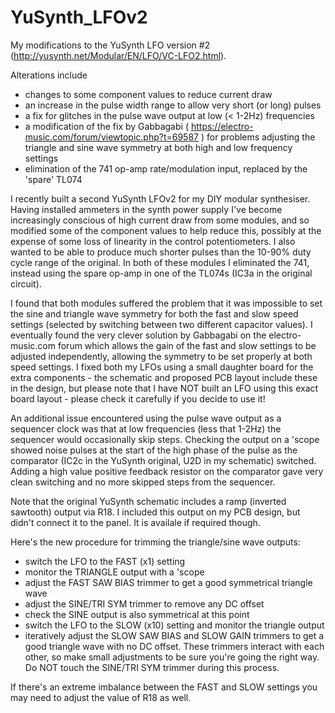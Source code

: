 # YuSynth_LFOv2

My modifications to the YuSynth LFO version #2 (http://yusynth.net/Modular/EN/LFO/VC-LFO2.html).

Alterations include
- changes to some component values to reduce current draw
- an increase in the pulse width range to allow very short (or long) pulses
- a fix for glitches in the pulse wave output at low (< 1-2Hz) frequencies
- a modification of the fix by Gabbagabi ( https://electro-music.com/forum/viewtopic.php?t=69587 ) for problems adjusting the triangle and sine wave symmetry at both high and low frequency settings
- elimination of the 741 op-amp rate/modulation input, replaced by the 'spare' TL074

I recently built a second YuSynth LFOv2 for my DIY modular synthesiser. Having installed ammeters in the synth power supply I've become increasingly conscious of high current draw from some modules, and so modified some of the component values to help reduce this, possibly at the expense of some loss of linearity in the control potentiometers. I also wanted to be able to produce much shorter pulses than the 10-90% duty cycle range of the original. In both of these modules I eliminated the 741, instead using the spare op-amp in one of the TL074s (IC3a in the original circuit).

I found that both modules suffered the problem that it was impossible to set the sine and triangle wave symmetry for both the fast and slow speed settings (selected by switching between two different capacitor values). I eventually found the very clever solution by Gabbagabi on the electro-music.com forum which allows the gain of the fast and slow settings to be adjusted independently, allowing the symmetry to be set properly at both speed settings. I fixed both my LFOs using a small daughter board for the extra components - the schematic and proposed PCB layout include these in the design, but please note that I have NOT built an LFO using this exact board layout - please check it carefully if you decide to use it!

An additional issue encountered using the pulse wave output as a sequencer clock was that at low frequencies (less that 1-2Hz) the sequencer would occasionally skip steps. Checking the output on a 'scope showed noise pulses at the start of the high phase of the pulse as the comparator (IC2c in the YuSynth original, U2D in my schematic) switched. Adding a high value positive feedback resistor on the comparator gave very clean switching and no more skipped steps from the sequencer.

Note that the original YuSynth schematic includes a ramp (inverted sawtooth) output via R18. I included this output on my PCB design, but didn't connect it to the panel. It is availale if required though.

Here's the new procedure for trimming the triangle/sine wave outputs:
- switch the LFO to the FAST (x1) setting
- monitor the TRIANGLE output with a 'scope
- adjust the FAST SAW BIAS trimmer to get a good symmetrical triangle wave
- adjust the SINE/TRI SYM trimmer to remove any DC offset
- check the SINE output is also symmetrical at this point
- switch the LFO to the SLOW (x10) setting and monitor the triangle output
- iteratively adjust the SLOW SAW BIAS and SLOW GAIN trimmers to get a good triangle wave with no DC offset. These trimmers interact with each other, so make small adjustments to be sure you're going the right way. Do NOT touch the SINE/TRI SYM trimmer during this process.

If there's an extreme imbalance between the FAST and SLOW settings you may need to adjust the value of R18 as well.
